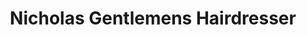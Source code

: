 ---
title: "Nicholas Gentlemens Hairdresser"
url: /harrow/nicholas-gentlemens-hairdresser/
shop: Friseur
---